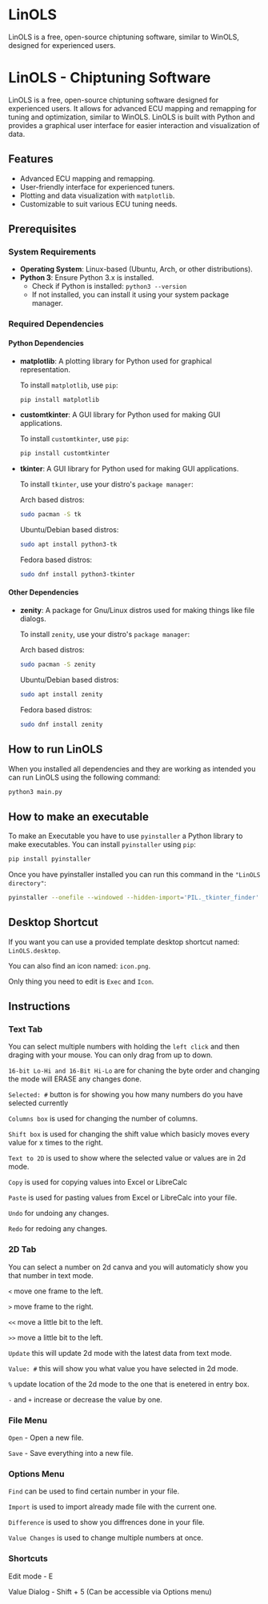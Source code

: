 # LinOLS
LinOLS is a free, open-source chiptuning software, similar to WinOLS, designed for experienced users.

# LinOLS - Chiptuning Software

LinOLS is a free, open-source chiptuning software designed for experienced users. It allows for advanced ECU mapping and remapping for tuning and optimization, similar to WinOLS. LinOLS is built with Python and provides a graphical user interface for easier interaction and visualization of data.

## Features

- Advanced ECU mapping and remapping.
- User-friendly interface for experienced tuners.
- Plotting and data visualization with `matplotlib`.
- Customizable to suit various ECU tuning needs.

## Prerequisites

### System Requirements

- **Operating System**: Linux-based (Ubuntu, Arch, or other distributions).
- **Python 3**: Ensure Python 3.x is installed.
  - Check if Python is installed: `python3 --version`
  - If not installed, you can install it using your system package manager.

### Required Dependencies

#### Python Dependencies

- **matplotlib**: A plotting library for Python used for graphical representation.
  
  To install `matplotlib`, use `pip`:
  ```bash
  pip install matplotlib

- **customtkinter**: A GUI library for Python used for making GUI applications.
  
  To install `customtkinter`, use `pip`:
  ```bash
  pip install customtkinter

- **tkinter**: A GUI library for Python used for making GUI applications.

  To install `tkinter`, use your distro's `package manager`:
  
  Arch based distros:
  ```bash
  sudo pacman -S tk
  ```
  Ubuntu/Debian based distros:
  ```bash
  sudo apt install python3-tk
  ```
  Fedora based distros:
  ```bash
  sudo dnf install python3-tkinter
  ```
#### Other Dependencies

- **zenity**: A package for Gnu/Linux distros used for making things like file dialogs.

  To install `zenity`, use your distro's `package manager`:
  
  Arch based distros:
  ```bash
  sudo pacman -S zenity
  ```
  Ubuntu/Debian based distros:
  ```bash
  sudo apt install zenity
  ```
  Fedora based distros:
  ```bash
  sudo dnf install zenity
  ```
## How to run LinOLS
  When you installed all dependencies and they are working as intended you can run LinOLS using the following command:
  ```bash
  python3 main.py
```
## How to make an executable
  To make an Executable you have to use `pyinstaller` a Python library to make executables.
  You can install `pyinstaller` using `pip`:
  ```bash
  pip install pyinstaller
  ```
  Once you have pyinstaller installed you can run this command in the `"LinOLS directory"`:
  ```bash
  pyinstaller --onefile --windowed --hidden-import='PIL._tkinter_finder' main.py
  ```
## Desktop Shortcut
  If you want you can use a provided template desktop shortcut named: `LinOLS.desktop`.
  
  You can also find an icon named: `icon.png`.

  Only thing you need to edit is `Exec` and `Icon`.

## Instructions
  ### Text Tab
  You can select multiple numbers with holding the `left click` and then draging with your mouse. You can only drag from up to down.

  `16-bit Lo-Hi and 16-Bit Hi-Lo` are for chaning the byte order and changing the mode will ERASE any changes done.

  `Selected: #` button is for showing you how many numbers do you have selected currently

  `Columns box` is used for changing the number of columns.

  `Shift box` is used for changing the shift value which basicly moves every value for x times to the right.

  `Text to 2D` is used to show where the selected value or values are in 2d mode.

  `Copy` is used for copying values into Excel or LibreCalc

  `Paste` is used for pasting values from Excel or LibreCalc into your file.

  `Undo` for undoing any changes.

  `Redo` for redoing any changes.

  ### 2D Tab
  You can select a number on 2d canva and you will automaticly show you that number in text mode.
  
  `<` move one frame to the left.
  
  `>` move frame to the right.
  
  `<<` move a little bit to the left. 

  `>>` move a little bit to the left. 
  
  `Update` this will update 2d mode with the latest data from text mode.

  `Value: #` this will show you what value you have selected in 2d mode.

  `%` update location of the 2d mode to the one that is enetered in entry box.

  `-` and `+` increase or decrease the value by one.

  ### File Menu
  `Open` - Open a new file.
  
  `Save` - Save everything into a new file.

  ### Options Menu
  `Find` can be used to find certain number in your file.

  `Import` is used to import already made file with the current one.

  `Difference` is used to show you diffrences done in your file.

  `Value Changes` is used to change multiple numbers at once.
  
  ### Shortcuts
  Edit mode - E
  
  Value Dialog - Shift + 5 (Can be accessible via Options menu)
